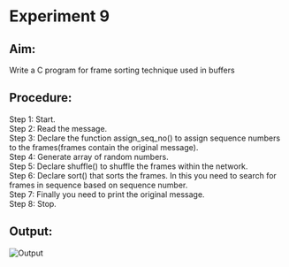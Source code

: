 # Experiment 9
## Aim:
Write a C program for frame sorting technique used in buffers

## Procedure:
Step 1: Start.  
Step 2: Read the message.  
Step 3: Declare the function assign_seq_no() to assign sequence numbers to the frames(frames contain the original message).  
Step 4: Generate array of random numbers.  
Step 5: Declare shuffle() to shuffle the frames within the network.  
Step 6: Declare sort() that sorts the frames. In this you need to search for frames in sequence based on sequence number.  
Step 7: Finally you need to print the original message.  
Step 8: Stop.  

## Output:
![Output](Buffers_Sort.png)
